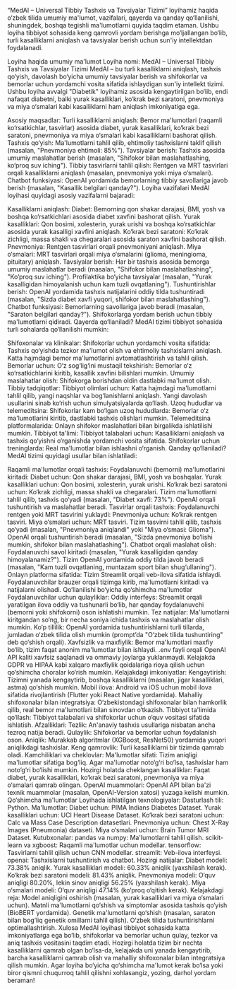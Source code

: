 “MedAI – Universal Tibbiy Tashxis va Tavsiyalar Tizimi” loyihamiz haqida o‘zbek tilida umumiy ma'lumot, vazifalari, qayerda va qanday qo‘llanilishi, shuningdek, boshqa tegishli ma'lumotlarni quyida taqdim etaman. Ushbu loyiha tibbiyot sohasida keng qamrovli yordam berishga mo‘ljallangan bo‘lib, turli kasalliklarni aniqlash va tavsiyalar berish uchun sun'iy intellektdan foydalanadi.

Loyiha haqida umumiy ma'lumot
Loyiha nomi: MedAI – Universal Tibbiy Tashxis va Tavsiyalar Tizimi
MedAI – bu turli kasalliklarni aniqlash, tashxis qo‘yish, davolash bo‘yicha umumiy tavsiyalar berish va shifokorlar va bemorlar uchun yordamchi vosita sifatida ishlaydigan sun'iy intellekt tizimi. Ushbu loyiha avvalgi "Diabetik" loyihamiz asosida kengaytirilgan bo‘lib, endi nafaqat diabetni, balki yurak kasalliklari, ko‘krak bezi saratoni, pnevmoniya va miya o‘smalari kabi kasalliklarni ham aniqlash imkoniyatiga ega.

Asosiy maqsadlar:
Turli kasalliklarni aniqlash: Bemor ma'lumotlari (raqamli ko‘rsatkichlar, tasvirlar) asosida diabet, yurak kasalliklari, ko‘krak bezi saratoni, pnevmoniya va miya o‘smalari kabi kasalliklarni bashorat qilish.
Tashxis qo‘yish: Ma'lumotlarni tahlil qilib, ehtimoliy tashxislarni taklif qilish (masalan, "Pnevmoniya ehtimoli: 85%").
Tavsiyalar berish: Tashxis asosida umumiy maslahatlar berish (masalan, "Shifokor bilan maslahatlashing, ko‘proq suv iching").
Tibbiy tasvirlarni tahlil qilish: Rentgen va MRT tasvirlari orqali kasalliklarni aniqlash (masalan, pnevmoniya yoki miya o‘smalari).
Chatbot funksiyasi: OpenAI yordamida bemorlarning tibbiy savollariga javob berish (masalan, "Kasallik belgilari qanday?").
Loyiha vazifalari
MedAI loyihasi quyidagi asosiy vazifalarni bajaradi:

Kasalliklarni aniqlash:
Diabet: Bemorning qon shakar darajasi, BMI, yosh va boshqa ko‘rsatkichlari asosida diabet xavfini bashorat qilish.
Yurak kasalliklari: Qon bosimi, xolesterin, yurak urishi va boshqa ko‘rsatkichlar asosida yurak kasalligi xavfini aniqlash.
Ko‘krak bezi saratoni: Ko‘krak zichligi, massa shakli va chegaralari asosida saraton xavfini bashorat qilish.
Pnevmoniya: Rentgen tasvirlari orqali pnevmoniyani aniqlash.
Miya o‘smalari: MRT tasvirlari orqali miya o‘smalarini (glioma, meningioma, pituitary) aniqlash.
Tavsiyalar berish:
Har bir tashxis asosida bemorga umumiy maslahatlar beradi (masalan, "Shifokor bilan maslahatlashing", "Ko‘proq suv iching").
Profilaktika bo‘yicha tavsiyalar (masalan, "Yurak kasalligidan himoyalanish uchun kam tuzli ovqatlaning").
Tushuntirishlar berish:
OpenAI yordamida tashxis natijalarini oddiy tilda tushuntiradi (masalan, "Sizda diabet xavfi yuqori, shifokor bilan maslahatlashing").
Chatbot funksiyasi:
Bemorlarning savollariga javob beradi (masalan, "Saraton belgilari qanday?").
Shifokorlarga yordam berish uchun tibbiy ma'lumotlarni qidiradi.
Qayerda qo‘llaniladi?
MedAI tizimi tibbiyot sohasida turli sohalarda qo‘llanilishi mumkin:

Shifoxonalar va klinikalar:
Shifokorlar uchun yordamchi vosita sifatida: Tashxis qo‘yishda tezkor ma'lumot olish va ehtimoliy tashxislarni aniqlash.
Katta hajmdagi bemor ma'lumotlarini avtomatlashtirish va tahlil qilish.
Bemorlar uchun:
O‘z sog‘lig‘ini mustaqil tekshirish: Bemorlar o‘z ko‘rsatkichlarini kiritib, kasallik xavfini bilishlari mumkin.
Umumiy maslahatlar olish: Shifokorga borishdan oldin dastlabki ma'lumot olish.
Tibbiy tadqiqotlar:
Tibbiyot olimlari uchun: Katta hajmdagi ma'lumotlarni tahlil qilib, yangi naqshlar va bog‘lanishlarni aniqlash.
Yangi davolash usullarini sinab ko‘rish uchun simulyatsiyalarda qo‘llash.
Uzoq hududlar va telemeditsina:
Shifokorlar kam bo‘lgan uzoq hududlarda: Bemorlar o‘z ma'lumotlarini kiritib, dastlabki tashxis olishlari mumkin.
Telemeditsina platformalarida: Onlayn shifokor maslahatlari bilan birgalikda ishlatilishi mumkin.
Tibbiyot ta'limi:
Tibbiyot talabalari uchun: Kasalliklarni aniqlash va tashxis qo‘yishni o‘rganishda yordamchi vosita sifatida.
Shifokorlar uchun treninglarda: Real ma'lumotlar bilan ishlashni o‘rganish.
Qanday qo‘llaniladi?
MedAI tizimi quyidagi usullar bilan ishlatiladi:

Raqamli ma'lumotlar orqali tashxis:
Foydalanuvchi (bemorni) ma'lumotlarini kiritadi:
Diabet uchun: Qon shakar darajasi, BMI, yosh va boshqalar.
Yurak kasalliklari uchun: Qon bosimi, xolesterin, yurak urishi.
Ko‘krak bezi saratoni uchun: Ko‘krak zichligi, massa shakli va chegaralari.
Tizim ma'lumotlarni tahlil qilib, tashxis qo‘yadi (masalan, "Diabet xavfi: 73%").
OpenAI orqali tushuntirish va maslahatlar beradi.
Tasvirlar orqali tashxis:
Foydalanuvchi rentgen yoki MRT tasvirini yuklaydi:
Pnevmoniya uchun: Ko‘krak rentgen tasviri.
Miya o‘smalari uchun: MRT tasviri.
Tizim tasvirni tahlil qilib, tashxis qo‘yadi (masalan, "Pnevmoniya aniqlandi" yoki "Miya o‘smasi: Glioma").
OpenAI orqali tushuntirish beradi (masalan, "Sizda pnevmoniya bo‘lishi mumkin, shifokor bilan maslahatlashing").
Chatbot orqali maslahat olish:
Foydalanuvchi savol kiritadi (masalan, "Yurak kasalligidan qanday himoyalanamiz?").
Tizim OpenAI yordamida oddiy tilda javob beradi (masalan, "Kam tuzli ovqatlaning, muntazam sport bilan shug‘ullaning").
Onlayn platforma sifatida:
Tizim Streamlit orqali veb-ilova sifatida ishlaydi.
Foydalanuvchilar brauzer orqali tizimga kirib, ma'lumotlarni kiritadi va natijalarni olishadi.
Qo‘llanilishi bo‘yicha qo‘shimcha ma'lumotlar
Foydalanuvchilar uchun qulayliklar:
Oddiy interfeys: Streamlit orqali yaratilgan ilova oddiy va tushunarli bo‘lib, har qanday foydalanuvchi (bemorni yoki shifokorni) oson ishlatishi mumkin.
Tez natijalar: Ma'lumotlarni kiritgandan so‘ng, bir necha soniya ichida tashxis va maslahatlar olish mumkin.
Ko‘p tillilik: OpenAI yordamida tushuntirishlarni turli tillarda, jumladan o‘zbek tilida olish mumkin (prompt’da "O‘zbek tilida tushuntiring" deb qo‘shish orqali).
Xavfsizlik va maxfiylik:
Bemor ma'lumotlari maxfiy bo‘lib, tizim faqat anonim ma'lumotlar bilan ishlaydi.
.env fayli orqali OpenAI API kaliti xavfsiz saqlanadi va ommaviy joylarga yuklanmaydi.
Kelajakda GDPR va HIPAA kabi xalqaro maxfiylik qoidalariga rioya qilish uchun qo‘shimcha choralar ko‘rish mumkin.
Kelajakdagi imkoniyatlar:
Kengaytirish: Tizimni yanada kengaytirib, boshqa kasalliklarni (masalan, jigar kasalliklari, astma) qo‘shish mumkin.
Mobil ilova: Android va iOS uchun mobil ilova sifatida rivojlantirish (Flutter yoki React Native yordamida).
Mahalliy shifoxonalar bilan integratsiya: O‘zbekistondagi shifoxonalar bilan hamkorlik qilib, real bemor ma'lumotlari bilan sinovdan o‘tkazish.
Tibbiyot ta'limida qo‘llash: Tibbiyot talabalari va shifokorlar uchun o‘quv vositasi sifatida ishlatish.
Afzalliklari:
Tezlik: An'anaviy tashxis usullariga nisbatan ancha tezroq natija beradi.
Qulaylik: Shifokorlar va bemorlar uchun foydalanish oson.
Aniqlik: Murakkab algoritmlar (XGBoost, ResNet50) yordamida yuqori aniqlikdagi tashxislar.
Keng qamrovlik: Turli kasalliklarni bir tizimda qamrab oladi.
Kamchiliklari va cheklovlar:
Ma'lumotlar sifati: Tizim aniqligi ma'lumotlar sifatiga bog‘liq. Agar ma'lumotlar noto‘g‘ri bo‘lsa, tashxislar ham noto‘g‘ri bo‘lishi mumkin.
Hozirgi holatda cheklangan kasalliklar: Faqat diabet, yurak kasalliklari, ko‘krak bezi saratoni, pnevmoniya va miya o‘smalari qamrab olingan.
OpenAI muammolari: OpenAI API bilan ba'zi texnik muammolar (masalan, OpenAI-Version xatosi) yuzaga kelishi mumkin.
Qo‘shimcha ma'lumotlar
Loyihada ishlatilgan texnologiyalar:
Dasturlash tili: Python.
Ma'lumotlar:
Diabet uchun: PIMA Indians Diabetes Dataset.
Yurak kasalliklari uchun: UCI Heart Disease Dataset.
Ko‘krak bezi saratoni uchun: Calc va Mass Case Description datasetlari.
Pnevmoniya uchun: Chest X-Ray Images (Pneumonia) dataseti.
Miya o‘smalari uchun: Brain Tumor MRI Dataset.
Kutubxonalar:
pandas va numpy: Ma'lumotlarni tahlil qilish.
scikit-learn va xgboost: Raqamli ma'lumotlar uchun modellar.
tensorflow: Tasvirlarni tahlil qilish uchun CNN modellar.
streamlit: Veb-ilova interfeysi.
openai: Tashxislarni tushuntirish va chatbot.
Hozirgi natijalar:
Diabet modeli: 73.38% aniqlik.
Yurak kasalliklari modeli: 60.33% aniqlik (yaxshilash kerak).
Ko‘krak bezi saratoni modeli: 81.43% aniqlik.
Pnevmoniya modeli: O‘quv aniqligi 80.20%, lekin sinov aniqligi 56.25% (yaxshilash kerak).
Miya o‘smalari modeli: O‘quv aniqligi 47.14% (ko‘proq o‘qitish kerak).
Kelajakdagi reja:
Model aniqligini oshirish (masalan, yurak kasalliklari va miya o‘smalari uchun).
Matnli ma'lumotlarni qo‘shish va simptomlar asosida tashxis qo‘yish (BioBERT yordamida).
Genetik ma'lumotlarni qo‘shish (masalan, saraton bilan bog‘liq genetik omillarni tahlil qilish).
O‘zbek tilida tushuntirishlarni optimallashtirish.
Xulosa
MedAI loyihasi tibbiyot sohasida katta imkoniyatlarga ega bo‘lib, shifokorlar va bemorlar uchun qulay, tezkor va aniq tashxis vositasini taqdim etadi. Hozirgi holatda tizim bir nechta kasalliklarni qamrab olgan bo‘lsa-da, kelajakda uni yanada kengaytirib, barcha kasalliklarni qamrab olish va mahalliy shifoxonalar bilan integratsiya qilish mumkin. Agar loyiha bo‘yicha qo‘shimcha ma'lumot kerak bo‘lsa yoki biror qismni chuqurroq tahlil qilishni xohlasangiz, yozing, darhol yordam beraman!